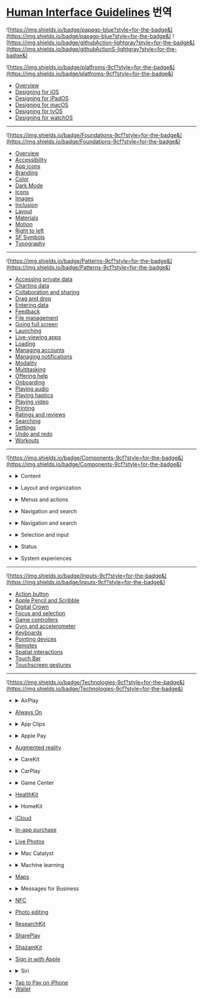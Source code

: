 # **[Human Interface Guidelines](https://developer.apple.com/design/human-interface-guidelines/guidelines/overview/) 번역**

![https://img.shields.io/badge/papago-blue?style=for-the-badge&](https://img.shields.io/badge/papago-blue?style=for-the-badge&)
![https://img.shields.io/badge/githubAction-lightgray?style=for-the-badge&](https://img.shields.io/badge/githubActionS-lightgray?style=for-the-badge&)

![https://img.shields.io/badge/platfroms-9cf?style=for-the-badge&](https://img.shields.io/badge/platfroms-9cf?style=for-the-badge&)

- [Overview](./platforms/overview.md)
- [Designing for iOS](./platforms/designing-for-ios.md)
- [Designing for iPadOS](./platforms/designing-for-ipados.md)
- [Designing for macOS](./platforms/designing-for-macos.md)
- [Designing for tvOS](./platforms/designing-for-tvos.md)
- [Designing for watchOS](./platforms/designing-for-watchos.md)

---

![https://img.shields.io/badge/Foundations-9cf?style=for-the-badge&](https://img.shields.io/badge/Foundations-9cf?style=for-the-badge&)

- [Overview](./foundations/overview.md)
- [Accessibility](./foundations/accessibility.md)
- [App icons](./foundations/app-icons.md)
- [Branding](./foundations/branding.md)
- [Color](./foundations/color.md)
- [Dark Mode](./foundations/dark-mode.md)
- [Icons](./foundations/icons.md)
- [Images](./foundations/images.md)
- [Inclusion](./foundations/inclusion.md)
- [Layout](./foundations/layout.md)
- [Materials](./foundations/materials.md)
- [Motion](./foundations/motion.md)
- [Right to left](./foundations/right-to-left.md)
- [SF Symbols](./foundations/sf-symbols.md)
- [Typography](./foundations/typography.md)

---

![https://img.shields.io/badge/Patterns-9cf?style=for-the-badge&](https://img.shields.io/badge/Patterns-9cf?style=for-the-badge&)

- [Accessing private data](./patterns/accessing-private-data.md)
- [Charting data](./patterns/charting-data.md)
- [Collaboration and sharing](./patterns/collaboration-and-sharing.md)
- [Drag and drop](./patterns/drag-and-drop.md)
- [Entering data](./patterns/entering-data.md)
- [Feedback](./patterns/feedback.md)
- [File management](./patterns/file-management.md)
- [Going full screen](./patterns/going-full-screen.md)
- [Launching](./patterns/launching.md)
- [Live-viewing apps](./patterns/live-viewing-apps.md)
- [Loading](./patterns/loading.md)
- [Managing accounts](./patterns/managing-accounts.md)
- [Managing notifications](./patterns/managing-notifications.md)
- [Modality](./patterns/modality.md)
- [Multitasking](./patterns/multitasking.md)
- [Offering help](./patterns/offering-help.md)
- [Onboarding](./patterns/onboarding.md)
- [Playing audio](./patterns/playing-audio.md)
- [Playing haptics](./patterns/playing-haptics.md)
- [Playing video](./patterns/playing-video.md)
- [Printing](./patterns/printing.md)
- [Ratings and reviews](./patterns/ratings-and-reviews.md)
- [Searching](./patterns/searching.md)
- [Settings](./patterns/settings.md)
- [Undo and redo](./patterns/undo-and-redo.md)
- [Workouts](./patterns/workouts.md)

---

![https://img.shields.io/badge/Components-9cf?style=for-the-badge&](https://img.shields.io/badge/Components-9cf?style=for-the-badge&)

- <details> <summary> Content </summary>

  - [Charts](./components/content/charts.md)
  - [Image views](./components/content/image-views.md)
  - [Text views](./components/content/text-views.md)
  - [Web views](./components/content/web-views.md)

</details>

- <details> <summary> Layout and organization </summary>

  - [Boxes](./components/layout-and-organization/boxes.md)
  - [Collections](./components/layout-and-organization/collections.md)
  - [Column views](./components/layout-and-organization/column-views.md)
  - [Disclosure controls](./components/layout-and-organization/disclosure-controls.md)
  - [Labels](./components/layout-and-organization/labels.md)
  - [Lists and tables](./components/layout-and-organization/list-and-tables.md)
  - [Lockups](./components/layout-and-organization/lockups.md)
  - [Outline views](./components/layout-and-organization/outline-views.md)
  - [Split views](./components/layout-and-organization/split-views.md)
  - [Tab views](./components/layout-and-organization/tab-views.md)

</details>

- <details> <summary> Menus and actions </summary>

  - [Activity views](./components/menus-and-actions/activity-views.md)
  - [Buttons](./components/menus-and-actions/buttons.md)
  - [Context menus](./components/menus-and-actions/context-menus.md)
  - [Dock menus](./components/menus-and-actions/dock-menus.md)
  - [Edit menus](./components/menus-and-actions/edit-menus.md)
  - [Menus](./components/menus-and-actions/menus.md)
  - [Pop-up buttons](./components/menus-and-actions/pop-up-buttons.md)
  - [Pull-down buttons](./components/menus-and-actions/pull-down-buttons.md)
  - [Toolbars](./components/menus-and-actions/toolbars.md)

</details>

- <details> <summary> Navigation and search </summary>

  - [Navigation bars](./components/navigation-and-search/navigation-bars.md)
  - [Path controls](./components/navigation-and-search/path-controls.md)
  - [Search fields](./components/navigation-and-search/search-fields.md)
  - [Sidebars](./components/navigation-and-search/sidebars.md)
  - [Tab bars](./components/navigation-and-search/tab-bars.md)
  - [Token fields](./components/navigation-and-search/token-fields.md)

</details>

- <details> <summary> Navigation and search </summary>

  - [Action sheets](./components/presentation/action-sheets.md)
  - [Alerts](./components/presentation/alerts.md)
  - [Page controls](./components/presentation/page-controls.md)
  - [Panels](./components/presentation/panels.md)
  - [Popovers](./components/presentation/popovers.md)
  - [Scroll views](./components/presentation/scroll-views.md)
  - [Sheets](./components/presentation/sheets.md)
  - [Windows](./components/presentation/windows.md)

</details>

- <details> <summary> Selection and input </summary>

  - [Color wells](./components/selection-and-input/color-wells.md)
  - [Combo boxes](./components/selection-and-input/combo-boxes.md)
  - [Digit entry views](./components/selection-and-input/digit-entry-views.md)
  - [Image wells](./components/selection-and-input/image-wells.md)
  - [Onscreen keyboards](./components/selection-and-input/onscreen-keyboards.md)
  - [Pickers](./components/selection-and-input/pickers.md)
  - [Segmented controls](./components/selection-and-input/segmented-controls.md)
  - [Sliders](./components/selection-and-input/sliders.md)
  - [Steppers](./components/selection-and-input/steppers.md)
  - [Text fields](./components/selection-and-input/text-fields.md)
  - [Toggles](./components/selection-and-input/toggles.md)

</details>

- <details> <summary> Status </summary>

  - [Activity rings](./components/status/acitivity-rings.md)
  - [Gauges](./components/status/gauges.md)
  - [Progress indicators](./components/status/progress-indicators.md)
  - [Rating indicators](./components/status/rating-indicators.md)

</details>

- <details> <summary> System experiences </summary>

  - [Complications](./components/system-experiences/complications.md)
  - [Home Screen quick actions](./components/system-experiences/home-screen-quick-actions.md)
  - [Live Activities](./components/system-experiences/live-activities.md)
  - [The menu bar](./components/system-experiences/the-menu-bar.md)
  - [Notifications](./components/system-experiences/notifications.md)
  - [Status bars](./components/system-experiences/status-bars.md)
  - [Top Shelf](./components/system-experiences/top-shelf.md)
  - [Watch faces](./components/system-experiences/watch-faces.md)
  - [Widgets](./components/system-experiences/widgets.md)

</details>

---

![https://img.shields.io/badge/Inputs-9cf?style=for-the-badge&](https://img.shields.io/badge/Inputs-9cf?style=for-the-badge&)

- [Action button](./inputs/action-button.md)
- [Apple Pencil and Scribble](./inputs/apple-pencil-and-scribble.md)
- [Digital Crown](./inputs/digital-crown.md)
- [Focus and selection](./inputs/focus-and-selection.md)
- [Game controllers](./inputs/game-controllers.md)
- [Gyro and accelerometer](./inputs/gyro-and-accelerometer.md)
- [Keyboards](./inputs/keyboards.md)
- [Pointing devices](./inputs/pointing-devices.md)
- [Remotes](./inputs/remotes.md)
- [Spatial interactions](./inputs/spatial-interactions.md)
- [Touch Bar](./inputs/touch-bar.md)
- [Touchscreen gestures](./inputs/touchscreen-gestures.md)

---

![https://img.shields.io/badge/Technologies-9cf?style=for-the-badge&](https://img.shields.io/badge/Technologies-9cf?style=for-the-badge&)
- <details> <summary> AirPlay </summary>

  - [Introduction](./technologies/airplay/introduction.md)
  - [Icon](./technologies/airplay/icon.md)
  - [Editorial](./technologies/airplay/editorial.md)

</details>

- [Always On](./technologies/always-on.md)

- <details> <summary> App Clips </summary>

  - [Introduction](./technologies/app-clips/introduction.md)
  - [User experience](./technologies/app-clips/user-experience.md)
  - [App Clip card](./technologies/app-clips/app-clip-card.md)
  - [App Clip Codes](./technologies/app-clips/app-clip-codes.md)
  - [Printing guidelines](./technologies/app-clips/printing-guidelines.md)
  - [Legal requirements](./technologies/app-clips/legal-requirements.md)

</details>

- <details> <summary> Apple Pay </summary>

  - [Introduction](./technologies/apple-pay/introduction.md)
  - [Offering Apple Pay](./technologies/apple-pay/offering-apple-pay.md)
  - [Checkout and payment](./technologies/apple-pay/checkout-and-payment.md)
  - [Error handling](./technologies/apple-pay/error-handling.md)
  - [Subscriptions and donations](./technologies/apple-pay/subscriptions-and-donations.md)
  - [Buttons and marks](./technologies/apple-pay/Buttons-and-marks.md)
  - [Editorial](./technologies/apple-pay/editorial.md)

</details>

- [Augmented reality](./technologies/augmented-reality.md)
- <details> <summary> CareKit </summary>

  - [Introduction](./technologies/carekit/introduction.md)
  - [Data and privacy](./technologies/carekit/data-and-privacy.md)
  - [Views](./technologies/carekit/views.md)
  - [User experience](./technologies/carekit/user-experience.md)
  - [Symbols and branding](./technologies/carekit/symbols-and-branding.md)

</details>

- <details> <summary> CarPlay </summary>

  - [Introduction](./technologies/carplay/introduction.md)
  - [Architecture](./technologies/carplay/architecture.md)
  - [Interaction](./technologies/carplay/interaction.md)
  - [Visual design](./technologies/carplay/visual-design.md)
  - [Icons and Images](./technologies/carplay/icons-and-images.md)
  - [System elements](./technologies/carplay/system-elements.md)

</details>

- <details> <summary> Game Center </summary>

  - [Introduction](./technologies/game-center/introduction.md)
  - [Access point](./technologies/game-center/access-point.md)
  - [Dashboard](./technologies/game-center/dashboard.md)
  - [Achievements](./technologies/game-center/achievements.md)
  - [Leaderboards](./technologies/game-center/leaderboards.md)
  - [Multiplayer](./technologies/game-center/multiplayer.md)
  - [Custom dashboard links](./technologies/game-center/custom-dashboard-links.md)

</details>

- [HealthKit](./technologies/healthkit.md)

- <details> <summary> HomeKit </summary>

  - [Introduction](./technologies/homekit/introduction.md)
  - [Terminology and layout](./technologies/homekit/terminology-and-layout.md)
  - [Setup](./technologies/homekit/setup.md)
  - [Siri interactions](./technologies/homekit/siri-interactions.md)
  - [Custom functionality](./technologies/homekit/custom-functionality.md)
  - [Icons](./technologies/homekit/icons.md)
  - [Editorial](./technologies/homekit/editorial.md)

</details>

- [iCloud](./technologies/icloud.md)
- [In-app purchase](./technologies/in-app-purchase.md)
- [Live Photos](./technologies/live-photos.md)

- <details> <summary> Mac Catalyst  </summary>

  - [Introduction](./technologies/mac-catalyst/introduction.md)
  - [App structure](./technologies/mac-catalyst/app-structure.md)
  - [User interaction](./technologies/mac-catalyst/user-interaction.md)
  - [Visual design](./technologies/mac-catalyst/visual-design.md)
  - [Mac idiom](./technologies/mac-catalyst/mac-idiom.md)

</details>

- <details> <summary> Machine learning </summary>

  - [Introduction](./technologies/machine-learning/introduction.md)
  - [Machine learning roles](./technologies/machine-learning/machine-learning-roles.md)
  - [Explicit feedback](./technologies/machine-learning/explicit-feedback.md)
  - [Implicit feedback](./technologies/machine-learning/implicit-feedback.md)
  - [Calibration](./technologies/machine-learning/calibration.md)
  - [Corrections](./technologies/machine-learning/corrections.md)
  - [Mistakes](./technologies/machine-learning/mistakes.md)
  - [Multiple options](./technologies/machine-learning/multiple-optinos.md)
  - [Confidence](./technologies/machine-learning/confidence.md)
  - [Attribution](./technologies/machine-learning/attribution.md)
  - [Limitations](./technologies/machine-learning/limitations.md)

</details>

- [Maps](./technologies/maps.md)

- <details> <summary> Messages for Business  </summary>

  - [Introduction](./technologies/messages-for-business/introduction.md)
  - [Branding](./technologies/messages-for-business/branding.md)
  - [Buttons](./technologies/messages-for-business/buttons.md)
  - [Color](./technologies/messages-for-business/color.md)
  - [Dark Mode](./technologies/messages-for-business/dark-mode.md)
  - [Logo](./technologies/messages-for-business/logo.md)
  - [Message bubble content](./technologies/messages-for-business/message-bubble-content.md)
  - [Screenshots](./technologies/messages-for-business/screenshots.md)

</details>

- [NFC](./technologies/nfc.md)
- [Photo editing](./technologies/photo-editing.md)
- [ResearchKit](./technologies/researchkit.md)
- [SharePlay](./technologies/shareplay.md)
- [ShazamKit](./technologies/shazamkit.md)
- [Sign in with Apple](./technologies/sign-in-with-apple.md)
- <details> <summary> Siri </summary>

  - [Introduction](./technologies/siri/introduction.md)
  - [System intents](./technologies/siri/system-intents.md)
  - [Custom intents](./technologies/siri/custom-intents.md)
  - [Shortcuts and suggestions](./technologies/siri/shortcuts-and-suggestions.md)
  - [Editorial](./technologies/siri/editorial.md)

</details>

- [Tap to Pay on iPhone](./technologies/tap-to-pay-on-iphone.md)
- [Wallet](./technologies/wallet.md)


